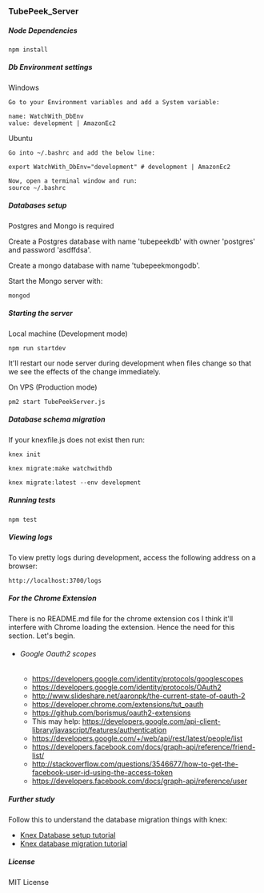 ### TubePeek_Server

##### Node Dependencies
```terminal
npm install
```

##### Db Environment settings
Windows
```Windows
Go to your Environment variables and add a System variable:

name: WatchWith_DbEnv
value: development | AmazonEc2
```

Ubuntu
```Ubuntu
Go into ~/.bashrc and add the below line:

export WatchWith_DbEnv="development" # development | AmazonEc2

Now, open a terminal window and run:
source ~/.bashrc
```

##### Databases setup
Postgres and Mongo is required

Create a Postgres database with name 'tubepeekdb' with owner 'postgres' and password 'asdffdsa'.

Create a mongo database with name 'tubepeekmongodb'.

Start the Mongo server with:
```terminal
mongod
```

##### Starting the server
Local machine (Development mode)
```terminal
npm run startdev
```
It'll restart our node server during development when files change so that we see the effects of the change immediately.

On VPS (Production mode)
```terminal
pm2 start TubePeekServer.js
```

##### Database schema migration
If your knexfile.js does not exist then run:
```terminal
knex init
```

```terminal
knex migrate:make watchwithdb
```

```terminal
knex migrate:latest --env development
```

##### Running tests
```terminal
npm test
```

##### Viewing logs
To view pretty logs during development, access the following address on a browser:
```terminal
http://localhost:3700/logs
```

##### For the Chrome Extension
  There is no README.md file for the chrome extension cos I think it'll interfere with Chrome loading the extension.
  Hence the need for this section. Let's begin.
- ###### Google Oauth2 scopes
  - https://developers.google.com/identity/protocols/googlescopes
  - https://developers.google.com/identity/protocols/OAuth2
  - http://www.slideshare.net/aaronpk/the-current-state-of-oauth-2
  - https://developer.chrome.com/extensions/tut_oauth
  - https://github.com/borismus/oauth2-extensions
  - This may help: https://developers.google.com/api-client-library/javascript/features/authentication
  - https://developers.google.com/+/web/api/rest/latest/people/list
  - https://developers.facebook.com/docs/graph-api/reference/friend-list/
  - http://stackoverflow.com/questions/3546677/how-to-get-the-facebook-user-id-using-the-access-token
  - https://developers.facebook.com/docs/graph-api/reference/user

##### Further study
Follow this to understand the database migration things with knex:

- [Knex Database setup tutorial](http://www.dancorman.com/knex-your-sql-best-friend/)
- [Knex database migration tutorial](http://alexzywiak.github.io/running-migrations-with-knex/)

##### License
MIT License
